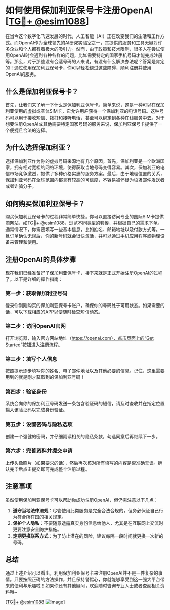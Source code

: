 # 如何使用保加利亚保号卡注册OpenAI [[TG💪+ @esim1088](https://t.me/s/esim1088)]

在当今这个数字化飞速发展的时代，人工智能（AI）正在改变我们的生活和工作方式。而OpenAI作为全球领先的AI研究实验室之一，其提供的服务和工具无疑对许多企业和个人都有着极大的吸引力。然而，由于政策和技术限制，很多人在尝试使用OpenAI时会遇到各种各样的问题，比如需要特定的国家手机号码才能完成注册等。那么，对于那些没有合适号码的人来说，有没有什么解决办法呢？答案是肯定的！通过使用保加利亚保号卡，你可以轻松绕过这些障碍，顺利注册并使用OpenAI的服务。

## 什么是保加利亚保号卡？

首先，让我们来了解一下什么是保加利亚保号卡。简单来说，这是一种可以在保加利亚使用的虚拟或实体SIM卡，它允许用户获得一个保加利亚的电话号码。这种号码可以用于接收短信、拨打和接听电话，甚至可以绑定到各种在线服务中去。对于想要注册OpenAI或其他需要特定国家号码的服务来说，保加利亚保号卡提供了一个便捷且合法的选择。

## 为什么选择保加利亚？

选择保加利亚作为你的虚拟号码来源地有几个原因。首先，保加利亚是一个欧洲国家，拥有相对宽松的网络环境，使得获取当地号码变得容易。其次，保加利亚的电信市场竞争激烈，提供了多种价格实惠的服务方案。最后，由于地理位置的关系，保加利亚号码在全球范围内都具有较高的可信度，不容易被怀疑为垃圾邮件发送者或者诈骗分子。

## 如何购买保加利亚保号卡？

购买保加利亚保号卡的过程非常简单快捷。你可以直接访问专业的国际SIM卡提供商网站，如[TG💪+ @esim1088](https://t.me/s/esim1088)，浏览不同类型的套餐，并根据自己的需求下单。通常情况下，你需要填写一些基本信息，比如姓名、邮箱地址以及付款方式等。一旦订单确认无误后，你的新号码就会很快激活，并可以通过手机应用程序或物理设备来管理和使用。

## 注册OpenAI的具体步骤

现在我们已经准备好了保加利亚保号卡，接下来就是正式开始注册OpenAI的过程了。以下是详细的操作指南：

### 第一步：获取保加利亚号码
登录你刚刚购买的保加利亚保号卡账户，确保你的号码处于可用状态。如果需要的话，可以下载相应的APP以便随时检查短信动态。

### 第二步：访问OpenAI官网
打开浏览器，输入官方网站地址（https://openai.com），点击页面上的“Get Started”按钮进入注册流程。

### 第三步：填写个人信息
按照提示逐步填写你的姓名、电子邮件地址以及其他必要的信息。记住，这里需要用到的就是刚才获取到的保加利亚号码！

### 第四步：验证身份
系统会向你的保加利亚号码发送一条包含验证码的短信，请及时查收并在指定位置输入该验证码以完成身份验证。

### 第五步：设置密码与隐私选项
创建一个强健的密码，并仔细阅读相关的隐私条款，勾选同意后再继续下一步。

### 第六步：完善资料并提交申请
上传头像照片（如果要求的话），然后再次核对所有填写的内容是否准确无误。确认完毕后点击提交即可完成整个注册过程。

## 注意事项

虽然使用保加利亚保号卡可以帮助你成功注册OpenAI，但仍需注意以下几点：
1. **遵守当地法律法规**：尽管使用此类服务是完全合法合规的，但务必保证自己行为符合所在国的相关规定。
2. **保护个人隐私**：不要随意透露真实身份信息给他人，尤其是在互联网上交流时更要注意安全防护措施。
3. **定期更换联系方式**：为了防止潜在的风险，建议每隔一段时间就更换一次新的号码。

## 总结

通过上述介绍可以看出，利用保加利亚保号卡来注册OpenAI并不是一件复杂的事情。只要按照正确的方法操作，并且保持警惕心，你就能够享受到这一强大平台带来的便利与乐趣啦！如果你还有其他疑问，欢迎随时咨询专业人士或者查阅相关资料哦~ 

[[TG💪+ @esim1088](https://t.me/s/esim1088) ![Image](https://i.postimg.cc/4NQfJmqS/Snipaste-2025-05-13-00-14-12.png)]